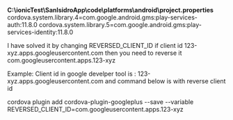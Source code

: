 **C:\ionicTest\SanIsidroApp\code\platforms\android\project.properties**
cordova.system.library.4=com.google.android.gms:play-services-auth:11.8.0
cordova.system.library.5=com.google.android.gms:play-services-identity:11.8.0

I have solved it by changing REVERSED_CLIENT_ID
if client id 123-xyz.apps.googleusercontent.com then you need to reverse it com.googleusercontent.apps.123-xyz

Example:
Client id in google develper tool is : 123-xyz.apps.googleusercontent.com
and command below is with reverse client id

cordova plugin add cordova-plugin-googleplus --save --variable REVERSED_CLIENT_ID=com.googleusercontent.apps.123-xyz